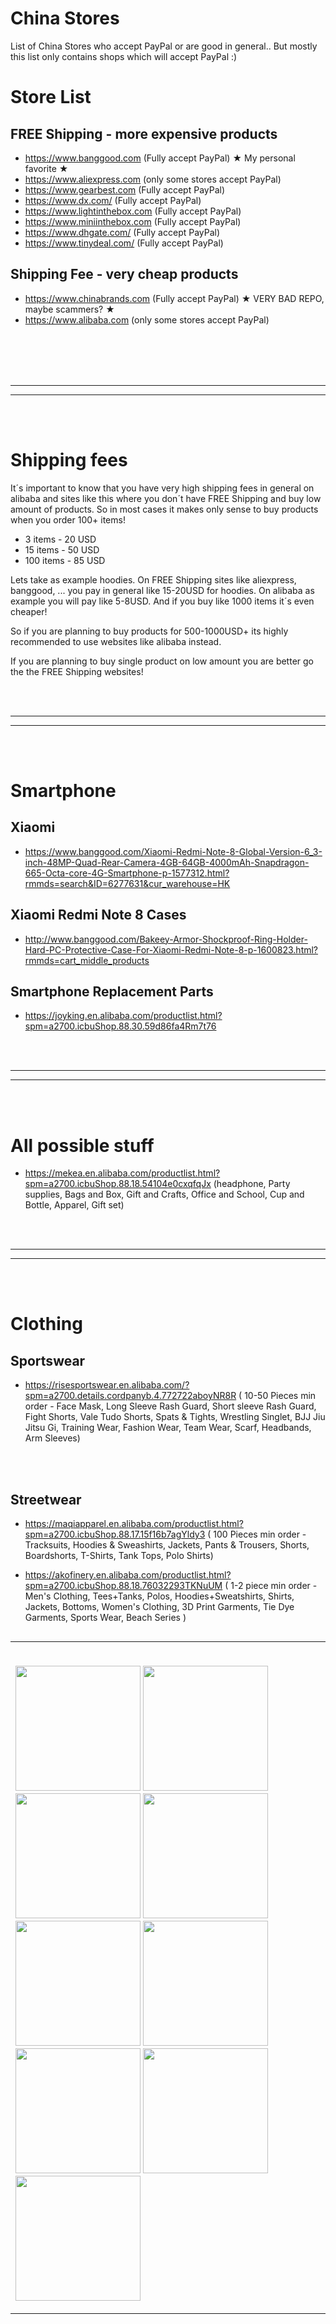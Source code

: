 # China Stores
List of China Stores who accept PayPal or are good in general.. But mostly this list only contains shops which will accept PayPal :)


# Store List

## FREE Shipping - more expensive products
- https://www.banggood.com (Fully accept PayPal) ★ My personal favorite ★
- https://www.aliexpress.com (only some stores accept PayPal)
- https://www.gearbest.com  (Fully accept PayPal)
- https://www.dx.com/ (Fully accept PayPal)
- https://www.lightinthebox.com (Fully accept PayPal)
- https://www.miniinthebox.com (Fully accept PayPal)
- https://www.dhgate.com/  (Fully accept PayPal)
- https://www.tinydeal.com/  (Fully accept PayPal)

## Shipping Fee - very cheap products
- https://www.chinabrands.com (Fully accept PayPal) ★ VERY BAD REPO, maybe scammers? ★
- https://www.alibaba.com (only some stores accept PayPal)


<br />
<br />


<br />
<br />


 _____________________________________________________
 _____________________________________________________


<br />
<br />





# Shipping fees
It´s important to know that you have very high shipping fees in general on alibaba and sites like this where you don´t have FREE Shipping and buy low amount of products. So in most cases it makes only sense to buy products when you order 100+ items!
<br />
- 3 items - 20 USD
- 15 items - 50 USD
- 100 items - 85 USD


Lets take as example hoodies. On FREE Shipping sites like aliexpress, banggood, ... you pay in general like 15-20USD for hoodies. On alibaba as example you will pay like 5-8USD. And if you buy like 1000 items it´s even cheaper!

So if you are planning to buy products for 500-1000USD+ its highly recommended to use websites like alibaba instead.

If you are planning to buy single product on low amount you are better go the the FREE Shipping websites!






<br />
<br />

 _____________________________________________________
 _____________________________________________________


<br />
<br />

# Smartphone


## Xiaomi
- https://www.banggood.com/Xiaomi-Redmi-Note-8-Global-Version-6_3-inch-48MP-Quad-Rear-Camera-4GB-64GB-4000mAh-Snapdragon-665-Octa-core-4G-Smartphone-p-1577312.html?rmmds=search&ID=6277631&cur_warehouse=HK

## Xiaomi Redmi Note 8 Cases
- http://www.banggood.com/Bakeey-Armor-Shockproof-Ring-Holder-Hard-PC-Protective-Case-For-Xiaomi-Redmi-Note-8-p-1600823.html?rmmds=cart_middle_products


## Smartphone Replacement Parts
- https://joyking.en.alibaba.com/productlist.html?spm=a2700.icbuShop.88.30.59d86fa4Rm7t76

<br />
<br />


 _____________________________________________________
 _____________________________________________________


<br />
<br />

# All possible stuff

- https://mekea.en.alibaba.com/productlist.html?spm=a2700.icbuShop.88.18.54104e0cxqfqJx (headphone, Party supplies, Bags and Box, Gift and Crafts, Office and School, Cup and Bottle, Apparel, Gift set)




<br />
<br />


 _____________________________________________________
 _____________________________________________________


<br />
<br />


# Clothing

## Sportswear
- https://risesportswear.en.alibaba.com/?spm=a2700.details.cordpanyb.4.772722aboyNR8R ( 10-50 Pieces min order - Face Mask, Long Sleeve Rash Guard, Short sleeve Rash Guard, Fight Shorts, Vale Tudo Shorts, Spats & Tights, Wrestling Singlet, BJJ Jiu Jitsu Gi, Training Wear, Fashion Wear, Team Wear, Scarf, Headbands, Arm Sleeves)

<br />
<br />

## Streetwear
- https://maqiapparel.en.alibaba.com/productlist.html?spm=a2700.icbuShop.88.17.15f16b7agYldy3 ( 100 Pieces min order - Tracksuits, Hoodies & Sweashirts, Jackets, Pants & Trousers, Shorts, Boardshorts, T-Shirts, Tank Tops, Polo Shirts)

- https://akofinery.en.alibaba.com/productlist.html?spm=a2700.icbuShop.88.18.76032293TKNuUM ( 1-2 piece min order - Men's Clothing, Tees+Tanks, Polos, Hoodies+Sweatshirts, Shirts, Jackets, Bottoms, Women's Clothing, 3D Print Garments, Tie Dye Garments, Sports Wear, Beach Series )

<table align="left"><tr>
<td align="left" width="9999">
 
<br />[<img width="200" src="https://sc01.alicdn.com/kf/H1da0c255b32240a3bdec461b23eab5b4D.jpg">](https://www.alibaba.com/product-detail/black-wholesale-hoodies-custom-mens-bulk_62410913308.html?spm=a2700.galleryofferlist.0.0.7530339bpBTNyJ)
[<img width="200" src="https://sc02.alicdn.com/kf/H55313c1cd3944a41a60d6e20b93c085e8.jpg">](https://www.alibaba.com/product-detail/NASA-100-Polyester-Short-Sleeve-Unisex_62469446933.html?spm=a2700.icbuShop.41413.11.7b35c0e4e6ymJ5)
[<img width="200" src="https://sc01.alicdn.com/kf/Hef3b13e13c924c948879cbe0c34f381ec.jpg">](https://www.alibaba.com/product-detail/Oem-Custom-Trendy-Design-Fancy-Print_62415775337.html?spm=a2700.icbuShop.41413.33.5df25084iUEdl6)
[<img width="200" src="https://sc02.alicdn.com/kf/He7926af33d6d41d8965e899654f28d74A.jpg">](https://www.alibaba.com/product-detail/Manufacture-nasa-hoodie-mens-pullover-fashion_62411721606.html?spm=a2700.icbuShop.41413.41.30165084DPuDEK)
[<img width="200" src="https://sc02.alicdn.com/kf/H0db3dbf733204dc0823cbbdc6df68772o.jpg">](https://www.alibaba.com/product-detail/Men-Custom-55-Heavy-Warm-Cotton_62480589992.html?spm=a2700.icbuShop.41413.33.2adc5084mak98X&bypass=true)
[<img width="200" src="https://sc02.alicdn.com/kf/H071814a6118d4d75a91322ef4ba81bace.jpg">](https://www.alibaba.com/product-detail/1piece-drop-shipping-custom-full-3D_62445780321.html?spm=a2700.icbuShop.41413.75.2959658fNuvq2c)
[<img width="200" src="https://sc02.alicdn.com/kf/Hc2b2ebc6d46f46958bd63599fdbe8b49e.jpg">](https://www.alibaba.com/product-detail/Top-quality-custom-GOT7-cotton-polyester_62487926817.html?spm=a2700.icbuShop.41413.71.1f13658fDSP4UI)
[<img width="200" src="https://sc01.alicdn.com/kf/Hcf45008715f743198e0111e02cc78333h.jpg">](https://www.alibaba.com/product-detail/custom-t-shirt-printing-comic-sublimation_62467449671.html?spm=a2700.icbuShop.41413.85.1f13658fDSP4UI)
[<img width="200" src="https://sc01.alicdn.com/kf/H3e15d7e7fe654c148935a5fc7bd8a294y.jpg">](https://www.alibaba.com/product-detail/Wholesale-customized-signs-NASA-represent-America_62455924971.html?spm=a2700.icbuShop.41413.19.55977fc6BzGD3q)

</td>
</tr>
</table>







